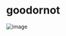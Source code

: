 # goodornot
![image](https://github.com/EwanQuelo/goodornot/assets/156847481/077c6595-5b24-4ba7-b209-adf49f74d8f5)
